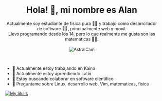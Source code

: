 <h1 align="center">Hola! 👋, mi nombre es Alan</h1>
<p align="center">
Actualmente soy estudiante de fisica pura 👨‍🔬 y trabajo como desarrollador de software 👨‍💻, principalmente web y movil.<br />Llevo programando desde los 14, pero lo que realmente me gusta son las matematicas 🧙‍♂️.<br />
  <br />
   <img src="https://komarev.com/ghpvc/?username=AstralCam&label=visitas&color=0e75b6&style=flat" alt="AstralCam" />

</p>
<br />

- 🔭 Actualmente estoy trabajando en Kaino
- 🌱 Actualmente estoy aprendiendo Latín
- 👯 Estoy buscando colaborar en software cientifico
- 💬 Preguntame sobre Linux, desarrollo web, Vim, matematicas, fisica

[![My Skills](https://skillicons.dev/icons?i=js,html,css,apollo,bash,c,docker,espress,firebase,git,github,graphql,linux,mysql,nestjs,netlify,nextjs,nodejs,php,prisma,py,r,react,sass,sqlite,tailwind,ts,vim,vercel,postgres,latex,flask,electron)](https://skillicons.dev)

<!--
**AstralCam/AstralCam** is a ✨ _special_ ✨ repository because its `README.md` (this file) appears on your GitHub profile.

Here are some ideas to get you started:

- 🔭 I’m currently working on ...
- 🌱 I’m currently learning ...
- 👯 I’m looking to collaborate on ...
- 🤔 I’m looking for help with ...
- 💬 Ask me about ...
- 📫 How to reach me: ...
- 😄 Pronouns: ...
- ⚡ Fun fact: ...
-->
